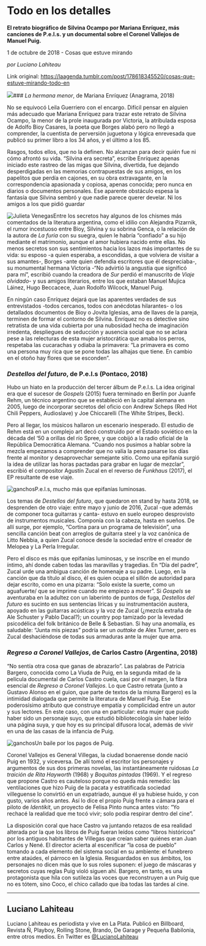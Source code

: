 # Todo en los detalles

**El retrato biográfico de Silvina Ocampo por Mariana Enríquez, más canciones de P.e.l.s. y un documental sobre el Coronel Vallejos de Manuel Puig.**

1 de octubre de 2018 - Cosas que estuve mirando

_por Luciano Lahiteau_

Link original: https://laagenda.tumblr.com/post/178618345520/cosas-que-estuve-mirando-todo-en

![](https://64.media.tumblr.com/ab9655fea09146ffcdb8c1121c966222/tumblr_inline_pfxiuv0Zg31t6q87u_500.jpg)### *La hermana menor*, de Mariana Enríquez (Anagrama, 2018)

No se equivocó Leila Guerriero con el encargo. Difícil pensar en alguien más adecuado que Mariana Enríquez para trazar este retrato de Silvina Ocampo, la menor de la prole inaugurada por Victoria, la atribulada esposa de Adolfo Bioy Casares, la poeta que Borges alabó pero no llegó a comprender, la cuentista de perversión juguetona y lógica enrevesada que publicó su primer libro a los 34 años, y el último a los 85. 

Rasgos, todos ellos, que no la definen. No alcanzan para decir quién fue ni cómo afrontó su vida. “Silvina era secreta”, escribe Enríquez apenas iniciado este rastreo de las migas que Silvina, divertida, fue dejando desperdigadas en las memorias contrapuestas de sus amigos, en los papelitos que perdía en cajones, en su obra extravagante, en la correspondencia apasionada y copiosa, apenas conocida; pero nunca en diarios o documentos personales.
Ese aparente obstáculo espesa la fantasía que Silvina sembró y que nadie parece querer develar. Ni los amigos a los que pidió guardar 

![Julieta Venegas](https://64.media.tumblr.com/1f067d3d2928b34183692c7c6800d54d/tumblr_inline_pfxiuvOiyX1t6q87u_250.jpg)Entre los secretos hay algunos de los chismes más comentados de la literatura argentina, como el idilio con Alejandra Pizarnik, el rumor incestuoso entre Bioy, Silvina y su sobrina Genca, o la relación de la autora de *La furia* con su suegra, quien le habría “confiado” a su hijo mediante el matrimonio, aunque el amor hubiera nacido entre ellas. No menos secretos son sus sentimientos hacia los lazos más importantes de su vida: su esposo -a quien esperaba, a escondidas, a que volviera de visitar a sus amantes-, Borges -ante quien defendía escritores que él despreciaba-, su monumental hermana Victoria -“No advirtió la angustia que significó para mí”, escribió cuando la creadora de *Sur* perdió el manuscrito de *Viaje olvidado*- y sus amigos literarios, entre los que estaban Manuel Mujica Láinez, Hugo Beccacece, Juan Rodolfo Wilcock, Manuel Puig. 

En ningún caso Enríquez dejará que las aparentes verdades de sus entrevistados -todos cercanos, todos con anécdotas hilarantes- o los detallados documentos de Bioy o Jovita Iglesias, ama de llaves de la pareja, terminen de formar el contorno de Silvina. Enríquez no es detective sino retratista de una vida cubierta por una nubosidad hecha de imaginación irredenta, despliegues de seducción y ausencia social que no se aclara pese a las relecturas de esta mujer aristocrática que amaba los perros, respetaba las cucarachas y odiaba la primavera: “La primavera es como una persona muy rica que se pone todas las alhajas que tiene. En cambio en el otoño hay flores que se esconden”.

### *Destellos del futuro*, de P.e.l.s (Pontaco, 2018)


Hubo un hiato en la producción del tercer álbum de P.e.l.s. La idea original era que el sucesor de *Gospels* (2015) fuera terminado en Berlín por Juanfe Rehm, un técnico argentino que se estableció en la capital alemana en 2005, luego de incorporar secretos del oficio con Andrew Scheps (Red Hot Chili Peppers, Audioslave) y Joe Chiccarelli (The White Stripes, Beck). 



Pero al llegar, los músicos hallaron un escenario inesperado. El estudio de Rehm está en un complejo art decó construido por el Estado soviético en la década del ‘50 a orillas del río Spree, y que cobijó a la radio oficial de la República Democrática Alemana. “Cuando nos pusimos a hablar sobre la mezcla empezamos a comprender que no valía la pena pasarse los días frente al monitor y desaprovechar semejante sitio. Como una epifanía surgió la idea de utilizar las horas pactadas para grabar en lugar de mezclar”, escribió el compositor Agustín Zucal en el reverso de *Funkhaus* (2017), el EP resultante de ese viaje.

![ganchos](https://64.media.tumblr.com/eb6b756486dffe50799aa7326252b90d/tumblr_inline_pfxiuvQd7A1t6q87u_500.jpg)P.e.l.s, mucho más que epifanías luminosas.

Los temas de *Destellos del futuro*, que quedaron en stand by hasta 2018, se desprenden de otro viaje: entre mayo y junio de 2016, Zucal -que además de componer toca guitarras y canta- estuvo en suelo europeo desprovisto de instrumentos musicales. Componía con la cabeza, hasta en sueños. De allí surge, por ejemplo, “Cortina para un programa de televisión”, una sencilla canción beat con arreglos de guitarra steel y la voz canónica de Litto Nebbia, a quien Zucal conoce desde la sociedad entre el creador de Melopea y La Perla Irregular.



Pero el disco es más que epifanías luminosas, y se inscribe en el mundo íntimo, ahí donde caben todas las maravillas y tragedias. En “Día del padre”, Zucal urde una ambigua canción de homenaje a su padre. Luego, en la canción que da título al disco, él es quien ocupa el sillón de autoridad para dejar escrito, como en una pizarra: “Solo existe la suerte, como un aguafuerte/ que se imprime cuando me empiezo a mover”. Si *Gospels* se aventuraba en la adultez con un laberinto de puntos de fuga, *Destellos del futuro* es sucinto en sus sentencias líricas y su instrumentación austera, apoyado en las guitarras acústicas y la voz de Zucal (¿mezcla extraña de Ale Schuster y Pablo Dacal?); un country pop tamizado por la levedad psicodélica del folk británico de Belle & Sebastian. Si hay una anomalía, es saludable: “Junta mis piezas” podría ser un *outtake* de Alex Turner, pero es Zucal deshaciéndose de todas sus armaduras ante la mujer que ama. 

### *Regreso a Coronel Vallejos*, de Carlos Castro (Argentina, 2018)



“No sentía otra cosa que ganas de abrazarlo”. Las palabras de Patricia Bargero, conocida como La Viuda de Puig, en la segunda mitad de la película documental de Carlos Castro cuela, casi por el margen, la fibra esencial de *Regreso a Coronel Vallejos*. Lo que Castro retrata (junto a Gustavo Alonso en el guion, que parte de textos de la misma Bargero) es la intimidad dialogada que permite la literatura de Manuel Puig. Ese poderosísimo atributo que construye empatía y complicidad entre un autor y sus lectores. En este caso, con una en particular: esta mujer que pudo haber sido un personaje suyo, que estudió bibliotecología sin haber leído una página suya, y que hoy es su principal difusora local, además de vivir en una de las casas de la infancia de Puig. 


![ganchos](https://64.media.tumblr.com/877afd5006b5cfffdac544fc938d128d/tumblr_inline_pfxiuwWXdF1t6q87u_500.png)Un baile por los pagos de Puig.

Coronel Vallejos es General Villegas, la ciudad bonaerense donde nació Puig en 1932, y viceversa. De allí tomó el escritor los personajes y argumentos de sus dos primeras novelas, las instantáneamente ruidosas *La traición de Rita Hayworth* (1968) y *Boquitas pintadas* (1969). Y el regreso que propone Castro es cauteloso porque no queda más remedio: las ventilaciones que hizo Puig de la pacata y estratificada sociedad villeguense lo convirtió en un expatriado, aunque él ya hubiese huido, y con gusto, varios años antes. Así lo dice el propio Puig frente a cámara para el piloto de *Identikit*, un proyecto de Felisa Pinto nunca antes visto: “Yo rechacé la realidad que me tocó vivir; solo podía respirar dentro del cine”. 



La disposición coral que hace Castro va juntando retazos de esa realidad alterada por la que los libros de Puig fueran leídos como “libros históricos” por los antiguos habitantes de Villegas que creían saber quiénes eran Juan Carlos y Nené. El director acierta al escenificar “la cosa de pueblo” tomando a cada elemento del sistema social en su ambiente: el funebrero entre ataúdes, el párroco en la Iglesia. Resguardados en sus ámbitos, los personajes no dicen más que lo sus roles suponen: el juego de máscaras y secretos cuyas reglas Puig violó siguen ahí. Bargero, en tanto, es una protagonista que hila con sutileza las voces que reconstruyen a un Puig que no es tótem, sino Coco, el chico callado que iba todas las tardes al cine. 

  




---

 Luciano Lahiteau
-----------------

 
 Luciano Lahiteau es periodista y vive en La Plata. Publicó en Billboard, Revista Ñ, Playboy, Rolling Stone, Brando, De Garage y Pequeña Babilonia, entre otros medios. En Twitter es [@LucianoLahiteau](https://twitter.com/lucianolahiteau%E2%80%9D%20%20target=)


